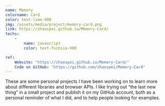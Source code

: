 ```yaml
---
name: Memory
colorname: Card
color: text-lime-900
img: /assets/media/project/memory-card.png
link: https://zhaospei.github.io/Memory-Card/
techs: 
    -
        name: javascript
        color: text-fuchsia-900

ref:
    Website: "https://zhaospei.github.io/Memory-Card/"
    Code on GitHub: "https://github.com/zhaospei/Memory-Card"
---
```


These are some personal projects I have been working on to learn more about different libraries and browser APIs. I like trying out “the last new thing” in a small project and publish it on my GitHub account, both as a personal reminder of what I did, and to help people looking for examples.


